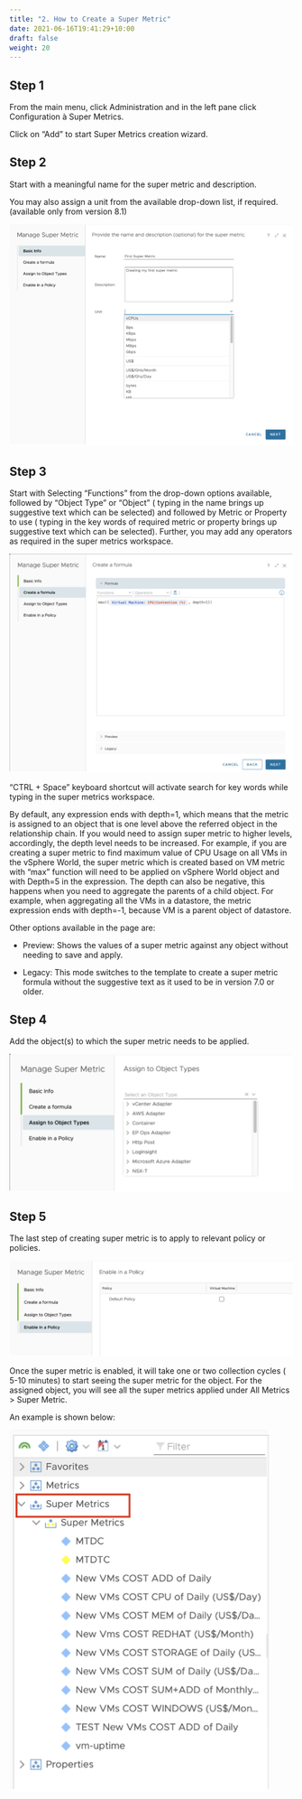 ```yaml
---
title: "2. How to Create a Super Metric"
date: 2021-06-16T19:41:29+10:00
draft: false
weight: 20
---
```


## Step 1

From the main menu, click Administration and in the left pane click Configuration à Super Metrics.

Click on “Add” to start Super Metrics creation wizard.

## Step 2

Start with a meaningful name for the super metric and description.

You may also assign a unit from the available drop-down list, if required. (available only from version 8.1)

![](4.4.2-fig-1.png)

## Step 3

Start with Selecting “Functions” from the drop-down options available, followed by “Object Type” or “Object” ( typing in the name brings up suggestive text which can be selected) and followed by Metric or Property to use ( typing in the key words of required metric or property brings up suggestive text which can be selected). Further, you may add any operators as required in the super metrics workspace.

![](4.4.2-fig-2.png)

“CTRL + Space” keyboard shortcut will activate search for key words while typing in the super metrics workspace.

By default, any expression ends with depth=1, which means that the metric is assigned to an object that is one level above the referred object in the relationship chain. If you would need to assign super metric to higher levels, accordingly, the depth level needs to be increased. For example, if you are creating a super metric to find maximum value of CPU Usage on all VMs in the vSphere World, the super metric which is created based on VM metric with “max” function will need to be applied on vSphere World object and with Depth=5 in the expression. The depth can also be negative, this happens when you need to aggregate the parents of a child object. For example, when aggregating all the VMs in a datastore, the metric expression ends with depth=-1, because VM is a parent object of datastore.

Other options available in the page are:

-   Preview: Shows the values of a super metric against any object without needing to save and apply.

-   Legacy: This mode switches to the template to create a super metric formula without the suggestive text as it used to be in version 7.0 or older.

## Step 4

Add the object(s) to which the super metric needs to be applied.

![](4.4.2-fig-3.png)

## Step 5 

The last step of creating super metric is to apply to relevant policy or policies.

![](4.4.2-fig-4.png)

Once the super metric is enabled, it will take one or two collection cycles ( 5-10 minutes) to start seeing the super metric for the object. For the assigned object, you will see all the super metrics applied under All Metrics \> Super Metric.

An example is shown below:

![](4.4.2-fig-5.png)
